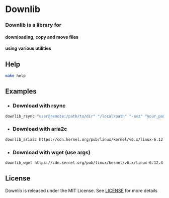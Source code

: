 # **Downlib**

### **Downlib** is a library for
#### downloading, copy and move files
#### using various utilities

## Help

```sh
make help
```

## Examples

- ### Download with rsync

```sh
downlib_rsync "user@remote:/path/to/dir" "/local/path" "-avz" "your_pass"
```

- ### Download with aria2c

```sh
downlib_aria2c https://cdn.kernel.org/pub/linux/kernel/v6.x/linux-6.12.4.tar.xz out/dl
```

- ### Download with wget (use args)

```sh
downlib_wget https://cdn.kernel.org/pub/linux/kernel/v6.x/linux-6.12.4.tar.xz out/dl "-q"
```

## License
Downlib is released under the MIT License. See [LICENSE](LICENSE.md) for more details
